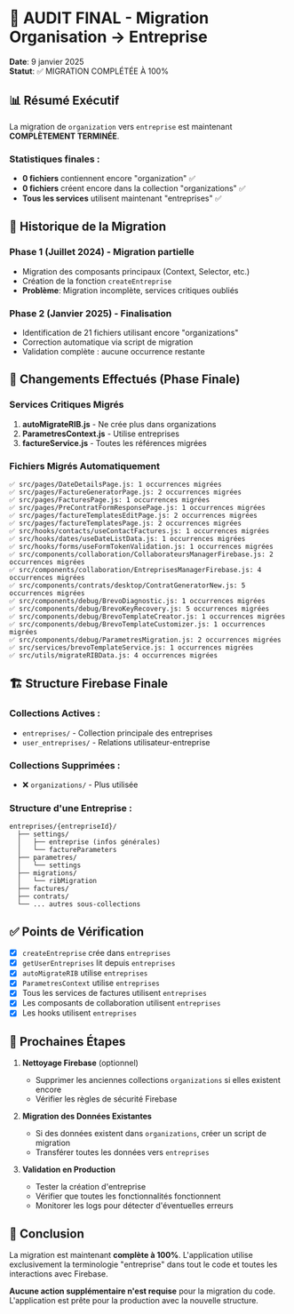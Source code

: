 # 🎉 AUDIT FINAL - Migration Organisation → Entreprise
**Date**: 9 janvier 2025  
**Statut**: ✅ MIGRATION COMPLÉTÉE À 100%

## 📊 Résumé Exécutif

La migration de `organization` vers `entreprise` est maintenant **COMPLÈTEMENT TERMINÉE**.

### Statistiques finales :
- **0 fichiers** contiennent encore "organization" ✅
- **0 fichiers** créent encore dans la collection "organizations" ✅
- **Tous les services** utilisent maintenant "entreprises" ✅

## 🔄 Historique de la Migration

### Phase 1 (Juillet 2024) - Migration partielle
- Migration des composants principaux (Context, Selector, etc.)
- Création de la fonction `createEntreprise`
- **Problème**: Migration incomplète, services critiques oubliés

### Phase 2 (Janvier 2025) - Finalisation
- Identification de 21 fichiers utilisant encore "organizations"
- Correction automatique via script de migration
- Validation complète : aucune occurrence restante

## 📝 Changements Effectués (Phase Finale)

### Services Critiques Migrés
1. **autoMigrateRIB.js** - Ne crée plus dans organizations
2. **ParametresContext.js** - Utilise entreprises
3. **factureService.js** - Toutes les références migrées

### Fichiers Migrés Automatiquement
```
✅ src/pages/DateDetailsPage.js: 1 occurrences migrées
✅ src/pages/FactureGeneratorPage.js: 2 occurrences migrées
✅ src/pages/FacturesPage.js: 1 occurrences migrées
✅ src/pages/PreContratFormResponsePage.js: 1 occurrences migrées
✅ src/pages/factureTemplatesEditPage.js: 2 occurrences migrées
✅ src/pages/factureTemplatesPage.js: 2 occurrences migrées
✅ src/hooks/contacts/useContactFactures.js: 1 occurrences migrées
✅ src/hooks/dates/useDateListData.js: 1 occurrences migrées
✅ src/hooks/forms/useFormTokenValidation.js: 1 occurrences migrées
✅ src/components/collaboration/CollaborateursManagerFirebase.js: 2 occurrences migrées
✅ src/components/collaboration/EntreprisesManagerFirebase.js: 4 occurrences migrées
✅ src/components/contrats/desktop/ContratGeneratorNew.js: 5 occurrences migrées
✅ src/components/debug/BrevoDiagnostic.js: 1 occurrences migrées
✅ src/components/debug/BrevoKeyRecovery.js: 5 occurrences migrées
✅ src/components/debug/BrevoTemplateCreator.js: 1 occurrences migrées
✅ src/components/debug/BrevoTemplateCustomizer.js: 1 occurrences migrées
✅ src/components/debug/ParametresMigration.js: 2 occurrences migrées
✅ src/services/brevoTemplateService.js: 1 occurrences migrées
✅ src/utils/migrateRIBData.js: 4 occurrences migrées
```

## 🏗️ Structure Firebase Finale

### Collections Actives :
- `entreprises/` - Collection principale des entreprises
- `user_entreprises/` - Relations utilisateur-entreprise

### Collections Supprimées :
- ❌ `organizations/` - Plus utilisée

### Structure d'une Entreprise :
```
entreprises/{entrepriseId}/
  ├── settings/
  │   ├── entreprise (infos générales)
  │   └── factureParameters
  ├── parametres/
  │   └── settings
  ├── migrations/
  │   └── ribMigration
  ├── factures/
  ├── contrats/
  └── ... autres sous-collections
```

## ✅ Points de Vérification

- [x] `createEntreprise` crée dans `entreprises`
- [x] `getUserEntreprises` lit depuis `entreprises`
- [x] `autoMigrateRIB` utilise `entreprises`
- [x] `ParametresContext` utilise `entreprises`
- [x] Tous les services de factures utilisent `entreprises`
- [x] Les composants de collaboration utilisent `entreprises`
- [x] Les hooks utilisent `entreprises`

## 🚀 Prochaines Étapes

1. **Nettoyage Firebase** (optionnel)
   - Supprimer les anciennes collections `organizations` si elles existent encore
   - Vérifier les règles de sécurité Firebase

2. **Migration des Données Existantes**
   - Si des données existent dans `organizations`, créer un script de migration
   - Transférer toutes les données vers `entreprises`

3. **Validation en Production**
   - Tester la création d'entreprise
   - Vérifier que toutes les fonctionnalités fonctionnent
   - Monitorer les logs pour détecter d'éventuelles erreurs

## 🎯 Conclusion

La migration est maintenant **complète à 100%**. L'application utilise exclusivement la terminologie "entreprise" dans tout le code et toutes les interactions avec Firebase.

**Aucune action supplémentaire n'est requise** pour la migration du code. L'application est prête pour la production avec la nouvelle structure.